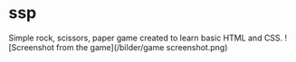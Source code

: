 # ssp
Simple rock, scissors, paper game created to learn basic HTML and CSS.
![Screenshot from the game](/bilder/game screenshot.png)
